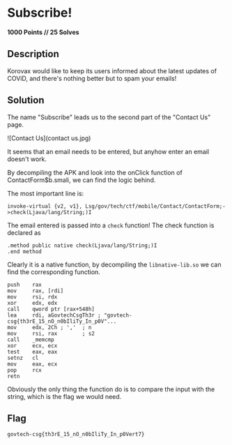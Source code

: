 # Subscribe!

**1000 Points // 25 Solves**



## Description

Korovax would like to keep its users informed about the latest updates of COViD, and there's nothing better but to spam your emails!



## Solution

The name "Subscribe" leads us to the second part of the "Contact Us" page.

![Contact Us](contact us.jpg)



It seems that an email needs to be entered, but anyhow enter an email doesn't work.

By decompiling the APK and look into the onClick function of ContactForm$b.smali, we can find the logic behind.

The most important line is:

```
invoke-virtual {v2, v1}, Lsg/gov/tech/ctf/mobile/Contact/ContactForm;->check(Ljava/lang/String;)I
```



The email entered is passed into a `check` function! The check function is declared as

```
.method public native check(Ljava/lang/String;)I
.end method
```



Clearly it is a native function, by decompiling the `libnative-lib.so` we can find the corresponding function.

```assembly
push    rax
mov     rax, [rdi]
mov     rsi, rdx
xor     edx, edx
call    qword ptr [rax+548h]
lea     rdi, aGovtechCsgTh3r ; "govtech-csg{th3rE_15_nO_n0bIliTy_In_p0V"...
mov     edx, 2Ch ; ','  ; n
mov     rsi, rax        ; s2
call    _memcmp
xor     ecx, ecx
test    eax, eax
setnz   cl
mov     eax, ecx
pop     rcx
retn
```



Obviously the only thing the function do is to compare the input with the string, which is the flag we would need.



## Flag

`govtech-csg{th3rE_15_nO_n0bIliTy_In_p0Vert7}`

